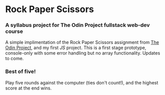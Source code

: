 # Rock Paper Scissors
### A syllabus project for The Odin Project fullstack web-dev course

A simple implimentation of the Rock Paper Scissors assignment from [The Odin Project](https://www.theodinproject.com/paths/foundations/courses/foundations/lessons/rock-paper-scissors), and my first *JS* project.  This is a first stage prototype, console-only with some error handling but no array functionality. Updates to come.

### Best of five!

Play five rounds against the computer (ties don't count!), and the highest score at the end wins.
